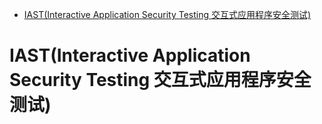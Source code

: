 - [IAST(Interactive Application Security Testing 交互式应用程序安全测试)](#iastinteractive-application-security-testing-交互式应用程序安全测试)

# IAST(Interactive Application Security Testing 交互式应用程序安全测试)
